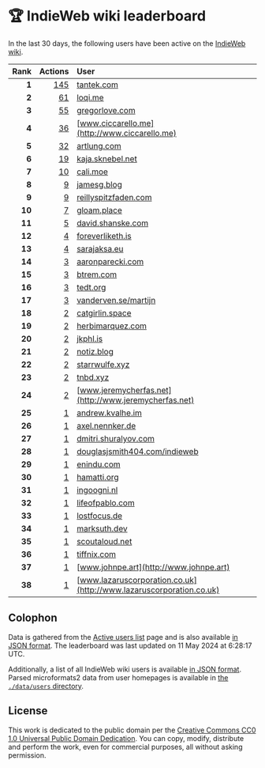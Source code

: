 # 🏆 IndieWeb wiki leaderboard

In the last 30 days, the following users have been active on the [IndieWeb wiki](https://indieweb.org).

| Rank | Actions | User |
|-----:|--------:|:-----|
| **1** | [145](https://indieweb.org/Special:Contributions/Tantek.com) | [tantek.com](http://tantek.com) |
| **2** | [61](https://indieweb.org/Special:Contributions/Loqi.me) | [loqi.me](http://loqi.me) |
| **3** | [55](https://indieweb.org/Special:Contributions/Gregorlove.com) | [gregorlove.com](http://gregorlove.com) |
| **4** | [36](https://indieweb.org/Special:Contributions/Www.ciccarello.me) | [www.ciccarello.me](http://www.ciccarello.me) |
| **5** | [32](https://indieweb.org/Special:Contributions/Artlung.com) | [artlung.com](http://artlung.com) |
| **6** | [19](https://indieweb.org/Special:Contributions/Kaja.sknebel.net) | [kaja.sknebel.net](http://kaja.sknebel.net) |
| **7** | [10](https://indieweb.org/Special:Contributions/Cali.moe) | [cali.moe](http://cali.moe) |
| **8** | [9](https://indieweb.org/Special:Contributions/Jamesg.blog) | [jamesg.blog](http://jamesg.blog) |
| **9** | [9](https://indieweb.org/Special:Contributions/Reillyspitzfaden.com) | [reillyspitzfaden.com](http://reillyspitzfaden.com) |
| **10** | [7](https://indieweb.org/Special:Contributions/Gloam.place) | [gloam.place](http://gloam.place) |
| **11** | [5](https://indieweb.org/Special:Contributions/David.shanske.com) | [david.shanske.com](http://david.shanske.com) |
| **12** | [4](https://indieweb.org/Special:Contributions/Foreverliketh.is) | [foreverliketh.is](http://foreverliketh.is) |
| **13** | [4](https://indieweb.org/Special:Contributions/Sarajaksa.eu) | [sarajaksa.eu](http://sarajaksa.eu) |
| **14** | [3](https://indieweb.org/Special:Contributions/Aaronparecki.com) | [aaronparecki.com](http://aaronparecki.com) |
| **15** | [3](https://indieweb.org/Special:Contributions/Btrem.com) | [btrem.com](http://btrem.com) |
| **16** | [3](https://indieweb.org/Special:Contributions/Tedt.org) | [tedt.org](http://tedt.org) |
| **17** | [3](https://indieweb.org/Special:Contributions/Vanderven.se_martijn) | [vanderven.se/martijn](http://vanderven.se/martijn) |
| **18** | [2](https://indieweb.org/Special:Contributions/Catgirlin.space) | [catgirlin.space](http://catgirlin.space) |
| **19** | [2](https://indieweb.org/Special:Contributions/Herbimarquez.com) | [herbimarquez.com](http://herbimarquez.com) |
| **20** | [2](https://indieweb.org/Special:Contributions/Jkphl.is) | [jkphl.is](http://jkphl.is) |
| **21** | [2](https://indieweb.org/Special:Contributions/Notiz.blog) | [notiz.blog](http://notiz.blog) |
| **22** | [2](https://indieweb.org/Special:Contributions/Starrwulfe.xyz) | [starrwulfe.xyz](http://starrwulfe.xyz) |
| **23** | [2](https://indieweb.org/Special:Contributions/Tnbd.xyz) | [tnbd.xyz](http://tnbd.xyz) |
| **24** | [2](https://indieweb.org/Special:Contributions/Www.jeremycherfas.net) | [www.jeremycherfas.net](http://www.jeremycherfas.net) |
| **25** | [1](https://indieweb.org/Special:Contributions/Andrew.kvalhe.im) | [andrew.kvalhe.im](http://andrew.kvalhe.im) |
| **26** | [1](https://indieweb.org/Special:Contributions/Axel.nennker.de) | [axel.nennker.de](http://axel.nennker.de) |
| **27** | [1](https://indieweb.org/Special:Contributions/Dmitri.shuralyov.com) | [dmitri.shuralyov.com](http://dmitri.shuralyov.com) |
| **28** | [1](https://indieweb.org/Special:Contributions/Douglasjsmith404.com_indieweb) | [douglasjsmith404.com/indieweb](http://douglasjsmith404.com/indieweb) |
| **29** | [1](https://indieweb.org/Special:Contributions/Enindu.com) | [enindu.com](http://enindu.com) |
| **30** | [1](https://indieweb.org/Special:Contributions/Hamatti.org) | [hamatti.org](http://hamatti.org) |
| **31** | [1](https://indieweb.org/Special:Contributions/Ingoogni.nl) | [ingoogni.nl](http://ingoogni.nl) |
| **32** | [1](https://indieweb.org/Special:Contributions/Lifeofpablo.com) | [lifeofpablo.com](http://lifeofpablo.com) |
| **33** | [1](https://indieweb.org/Special:Contributions/Lostfocus.de) | [lostfocus.de](http://lostfocus.de) |
| **34** | [1](https://indieweb.org/Special:Contributions/Marksuth.dev) | [marksuth.dev](http://marksuth.dev) |
| **35** | [1](https://indieweb.org/Special:Contributions/Scoutaloud.net) | [scoutaloud.net](http://scoutaloud.net) |
| **36** | [1](https://indieweb.org/Special:Contributions/Tiffnix.com) | [tiffnix.com](http://tiffnix.com) |
| **37** | [1](https://indieweb.org/Special:Contributions/Www.johnpe.art) | [www.johnpe.art](http://www.johnpe.art) |
| **38** | [1](https://indieweb.org/Special:Contributions/Www.lazaruscorporation.co.uk) | [www.lazaruscorporation.co.uk](http://www.lazaruscorporation.co.uk) |


## Colophon

Data is gathered from the [Active users list](https://indieweb.org/Special:ActiveUsers) page and is also available [in JSON format](https://github.com/jgarber623/indieweb-wiki-leaderboard/blob/main/data/leaderboard.json). The leaderboard was last updated on 11 May 2024 at 6:28:17 UTC.

Additionally, a list of all IndieWeb wiki users is available [in JSON format](https://github.com/jgarber623/indieweb-wiki-leaderboard/blob/main/data/users.json). Parsed microformats2 data from user homepages is available in [the `./data/users` directory](https://github.com/jgarber623/indieweb-wiki-leaderboard/blob/main/data/users).

## License

This work is dedicated to the public domain per the [Creative Commons CC0 1.0 Universal Public Domain Dedication](https://creativecommons.org/publicdomain/zero/1.0/). You can copy, modify, distribute and perform the work, even for commercial purposes, all without asking permission.

